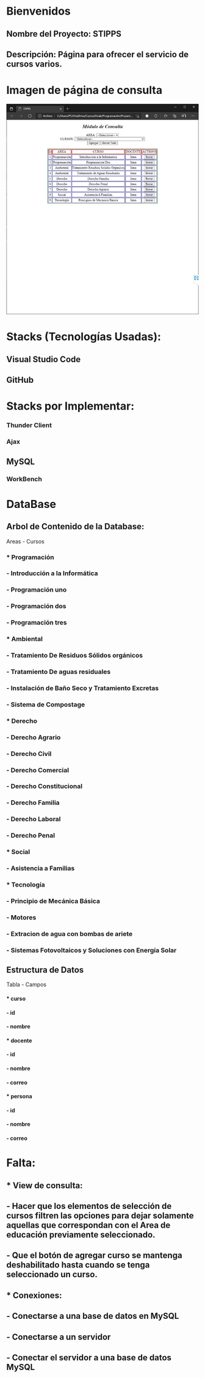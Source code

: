 # Bienvenidos
## Nombre del Proyecto: STIPPS
## Descripción: Página para ofrecer el servicio de cursos varios.

# Imagen de página de consulta
![Imagen de Tabla de Consulta](https://raw.githubusercontent.com/GrupoNaranja/STIPPS/main/docs/Tabla%20de%20Consulta%202021-10-09.jpg)

# Stacks (Tecnologías Usadas):
## Visual Studio Code
## GitHub

# Stacks por Implementar:
### Thunder Client
### Ajax
## MySQL
### WorkBench

# DataBase
## Arbol de Contenido de la Database:
Areas - Cursos
### * Programación
### - Introducción a la Informática
### - Programación uno
### - Programación dos
### - Programación tres

### * Ambiental
### - Tratamiento De Residuos Sólidos orgánicos
### - Tratamiento De aguas residuales
### - Instalación de Baño Seco y Tratamiento Excretas
### - Sistema de Compostage
### * Derecho
### - Derecho Agrario
### - Derecho Civil
### - Derecho Comercial
### - Derecho Constitucional
### - Derecho Familia
### - Derecho Laboral
### - Derecho Penal
### * Social
### - Asistencia a Familias
### * Tecnología
### - Principio de Mecánica Básica
### - Motores
### - Extracion de agua con bombas de ariete
### - Sistemas Fotovoltaicos y Soluciones con Energía Solar

## Estructura de Datos
Tabla - Campos
#### * curso
#### - id
#### - nombre
#### * docente
#### - id
#### - nombre
#### - correo
#### * persona
#### - id
#### - nombre
#### - correo

# Falta:
## * View de consulta:
## - Hacer que los elementos de selección de cursos filtren las opciones para dejar solamente aquellas que correspondan con el Area de educación previamente seleccionado.
## - Que el botón de agregar curso se mantenga deshabilitado hasta cuando se tenga seleccionado un curso.
## * Conexiones:
## - Conectarse a una base de datos en MySQL
## - Conectarse a un servidor
## - Conectar el servidor a una base de datos MySQL


